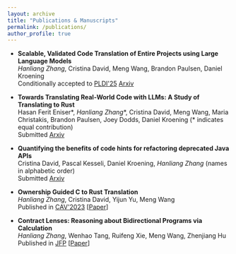 ```yaml
---
layout: archive
title: "Publications & Manuscripts"
permalink: /publications/
author_profile: true
---
```


* __Scalable, Validated Code Translation of Entire Projects using Large Language Models__\
  _Hanliang Zhang_, Cristina David, Meng Wang, Brandon Paulsen, Daniel Kroening\
  Conditionally accepted to [PLDI'25](https://pldi25.sigplan.org/) [Arxiv](https://arxiv.org/abs/2412.08035)

* __Towards Translating Real-World Code with LLMs: A Study of Translating to Rust__\
  Hasan Ferit Eniser\*, _Hanliang Zhang_\*, Cristina David, Meng Wang, Maria Christakis, Brandon Paulsen, Joey Dodds, Daniel Kroening (* indicates equal contribution)\
  Submitted [Arxiv](https://arxiv.org/abs/2405.11514)

* __Quantifying the benefits of code hints for refactoring deprecated Java APIs__\
  Cristina David, Pascal Kesseli, Daniel Kroening, _Hanliang Zhang_ (names in alphabetic order)\
  Submitted [Arxiv](https://arxiv.org/abs/2412.08041)

* __Ownership Guided C to Rust Translation__\
  _Hanliang Zhang_, Cristina David, Yijun Yu, Meng Wang\
  Published in [CAV'2023](http://www.i-cav.org/2023/) [[Paper](http://KomaEc.github.io/files/ownership.pdf)]

* __Contract Lenses: Reasoning about Bidirectional Programs via Calculation__\
  _Hanliang Zhang_, Wenhao Tang, Ruifeng Xie, Meng Wang, Zhenjiang Hu\
  Published in [JFP](https://www.cambridge.org/core/journals/journal-of-functional-programming/article/contract-lenses-reasoning-about-bidirectional-programs-via-calculation/43F612938DAA399A9D35193FB6278F56) [[Paper](http://KomaEc.github.io/files/contractlens.pdf)]

<!-- {% if author.googlescholar %}
  You can also find my articles on <u><a href="{{author.googlescholar}}">my Google Scholar profile</a>.</u>
{% endif %}

{% include base_path %}

{% for post in site.publications reversed %}
  {% include archive-single.html %}
{% endfor %} -->
